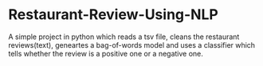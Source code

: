 # Restaurant-Review-Using-NLP
A simple project in python which reads a tsv file, cleans the restaurant reviews(text), geneartes a bag-of-words model and uses a classifier which tells whether the review is a positive one or a negative one.
